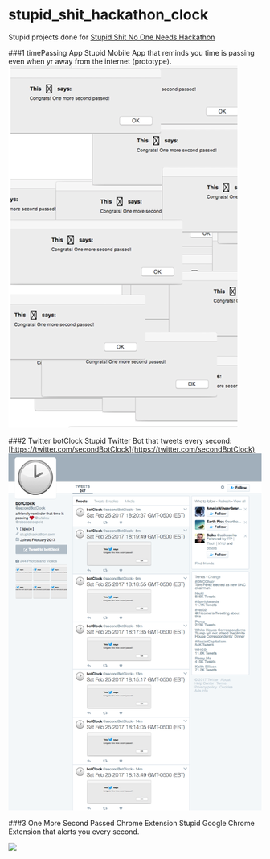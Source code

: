 # stupid_shit_hackathon_clock

Stupid projects done for [Stupid Shit No One Needs Hackathon](http://www.stupidhackathon.com/)

###1 timePassing App
Stupid Mobile App that reminds you time is passing even when yr away from the internet (prototype).
![](_docs/mobileApp.png)

###2 Twitter botClock
Stupid Twitter Bot that tweets every second:
[https://twitter.com/secondBotClock](https://twitter.com/secondBotClock)
![](_docs/secondBot.png)

###3 One More Second Passed Chrome Extension
Stupid Google Chrome Extension that alerts you every second.

![](_docs/chormeExtension.png)
